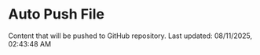 # Auto Push File

Content that will be pushed to GitHub repository.
Last updated: 08/11/2025, 02:43:48 AM